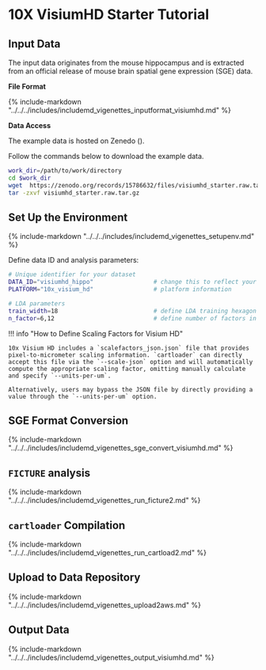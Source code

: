 # 10X VisiumHD Starter Tutorial

## Input Data

The input data originates from the mouse hippocampus and is extracted from an official release of mouse brain spatial gene expression (SGE) data.

**File Format**

{%
  include-markdown "../../../includes/includemd_vigenettes_inputformat_visiumhd.md"
%}


**Data Access**

The example data is hosted on Zenedo ().

Follow the commands below to download the example data.

```bash
work_dir=/path/to/work/directory
cd $work_dir
wget  https://zenodo.org/records/15786632/files/visiumhd_starter.raw.tar.gz 
tar -zxvf visiumhd_starter.raw.tar.gz  
```

## Set Up the Environment

{%
  include-markdown "../../../includes/includemd_vigenettes_setupenv.md"
%}

Define data ID and analysis parameters:

```bash
# Unique identifier for your dataset
DATA_ID="visiumhd_hippo"                 # change this to reflect your dataset name
PLATFORM="10x_visium_hd"                 # platform information

# LDA parameters
train_width=18                           # define LDA training hexagon width (comma-separated if multiple widths are applied)
n_factor=6,12                            # define number of factors in LDA training (comma-separated if multiple n-factor are applied)
```

!!! info "How to Define Scaling Factors for Visium HD"

    10x Visium HD includes a `scalefactors_json.json` file that provides pixel-to-micrometer scaling information. `cartloader` can directly accept this file via the `--scale-json` option and will automatically compute the appropriate scaling factor, omitting manually calculate and specify `--units-per-um`. 
    
    Alternatively, users may bypass the JSON file by directly providing a value through the `--units-per-um` option.


## SGE Format Conversion

{%
  include-markdown "../../../includes/includemd_vigenettes_sge_convert_visiumhd.md"
%}

## `FICTURE` analysis

<!-- !! Visium HD uses --decode-scale this should be updated. -->
<!-- 
```bash
cartloader run_ficture2 \
  --makefn run_ficture2.mk \
  --main \
  --in-transcript ./sge/transcripts.unsorted.tsv.gz \
  --in-feature ./sge/feature.clean.tsv.gz \
  --in-minmax ./sge/coordinate_minmax.tsv \
  --cmap-file ${cmap} \
  --exclude-feature-regex '^(mt-.*$|Gm\d+$)' \
  --decode-scale 2 \
  --out-dir ./ficture2 \
  --width ${train_width} \
  --n-factor ${n_factor} \
  --spatula ${spatula} \
  --ficture2 ${punkst} \
  --n-jobs 10 \
  --threads 10
``` -->

{% include-markdown "../../../includes/includemd_vigenettes_run_ficture2.md" %}


## `cartloader` Compilation

{%
  include-markdown "../../../includes/includemd_vigenettes_run_cartload2.md"
%}

## Upload to Data Repository
{%
  include-markdown "../../../includes/includemd_vigenettes_upload2aws.md"
%}

## Output Data

{%
  include-markdown "../../../includes/includemd_vigenettes_output_visiumhd.md"
%}
